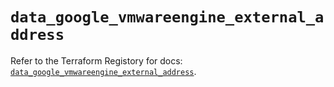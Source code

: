 # `data_google_vmwareengine_external_address`

Refer to the Terraform Registory for docs: [`data_google_vmwareengine_external_address`](https://registry.terraform.io/providers/hashicorp/google-beta/5.29.0/docs/data-sources/google_vmwareengine_external_address).
